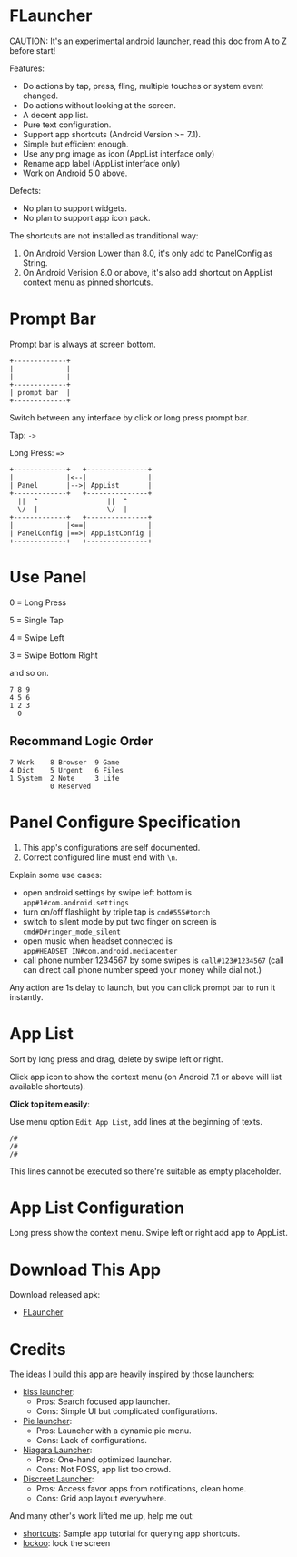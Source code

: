 # FLauncher

CAUTION: It's an experimental android launcher, read this doc from A to Z before start!

Features:
- Do actions by tap, press, fling, multiple touches or system event changed.
- Do actions without looking at the screen.
- A decent app list.
- Pure text configuration.
- Support app shortcuts (Android Version >= 7.1).
- Simple but efficient enough.
- Use any png image as icon (AppList interface only)
- Rename app label (AppList interface only)
- Work on Android 5.0 above.

Defects:
- No plan to support widgets.
- No plan to support app icon pack.

The shortcuts are not installed as tranditional way:

1. On Android Version Lower than 8.0, it's only add to PanelConfig as String.
2. On Android Verision 8.0 or above, it's also add shortcut on AppList context menu as pinned shortcuts.

# Prompt Bar

Prompt bar is always at screen bottom.

```
+-------------+
|             |
|             |
+-------------+
| prompt bar  |
+-------------+
```

Switch between any interface by click or long press prompt bar.

Tap: `->`

Long Press: `=>`

```
+-------------+   +---------------+
|             |<--|               |
| Panel       |-->| AppList       |
+-------------+   +---------------+
  ||  ^                 ||  ^
  \/  |                 \/  |
+-------------+   +---------------+
|             |<==|               |
| PanelConfig |==>| AppListConfig |
+-------------+   +---------------+
```

# Use Panel

0 = Long Press

5 = Single Tap

4 = Swipe Left

3 = Swipe Bottom Right

and so on.

```
7 8 9
4 5 6
1 2 3
  0
```

## Recommand Logic Order

```
7 Work    8 Browser  9 Game
4 Dict    5 Urgent   6 Files
1 System  2 Note     3 Life
          0 Reserved
```

# Panel Configure Specification

1. This app's configurations are self documented.
2. Correct configured line must end with `\n`.

Explain some use cases:

- open android settings by swipe left bottom is `app#1#com.android.settings`
- turn on/off flashlight by triple tap is `cmd#555#torch`
- switch to silent mode by put two finger on screen is `cmd#D#ringer_mode_silent`
- open music when headset connected is `app#HEADSET_IN#com.android.mediacenter`
- call phone number 1234567 by some swipes is `call#123#1234567`
  (call can direct call phone number speed your money while dial not.)

Any action are 1s delay to launch, but you can click prompt bar to run it instantly.


# App List

Sort by long press and drag, delete by swipe left or right.

Click app icon to show the context menu
(on Android 7.1 or above will list available shortcuts).

**Click top item easily**:

Use menu option `Edit App List`, add lines at the beginning of texts.

```
/#
/#
/#
```

This lines cannot be executed so there're suitable as empty placeholder.


# App List Configuration

Long press show the context menu. Swipe left or right add app to AppList.

# Download This App

Download released apk:
- [FLauncher](app/release)

# Credits

The ideas I build this app are heavily inspired by those launchers:

- [kiss launcher](https://github.com/Neamar/KISS):
  - Pros: Search focused app launcher.
  - Cons: Simple UI but complicated configurations.
- [Pie launcher](https://github.com/markusfisch/PieLauncher):
  - Pros: Launcher with a dynamic pie menu.
  - Cons: Lack of configurations.
- [Niagara Launcher](https://github.com/8bitPit/Niagara-Issues):
  - Pros: One-hand optimized launcher.
  - Cons: Not FOSS, app list too crowd.
- [Discreet Launcher](https://github.com/falzonv/discreet-launcher):
  - Pros: Access favor apps from notifications, clean home.
  - Cons: Grid app layout everywhere.

And many other's work lifted me up, help me out:

- [shortcuts](https://github.com/nongdenchet/Shortcuts): Sample app tutorial for querying app shortcuts.
- [lockoo](https://github.com/ChenCoin/Lockoo): lock the screen

